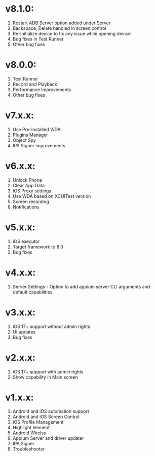 # v8.1.0:
1. Restart ADB Server option added under Server
2. Backspace, Delete handled in screen control
3. Re-Initialize device to fix any issue while opening device
4. Bug fixes in Test Runner
5. Other bug fixes

# v8.0.0:
1. Test Runner
2. Record and Playback
3. Performance Improvements
4. Other bug fixes

# v7.x.x:
1. Use Pre-Installed WDA
2. Plugins Manager
3. Object Spy
4. IPA Signer improvements

# v6.x.x:
1. Unlock Phone
2. Clear App Data
3. iOS Proxy settings
4. Use WDA based on XCUITest version
5. Screen recording
6. Notifications

# v5.x.x:
1. iOS executor
2. Target framework to 8.0
3. Bug fixes

# v4.x.x:
1. Server Settings - Option to add appium server CLI arguments and default capabilities

# v3.x.x:
1.  iOS 17+ support without admin rights
2.  UI updates
3.  Bug fixes

# v2.x.x:
1. iOS 17+ support with admin rights
2. Show capability in Main screen

# v1.x.x:
1. Android and iOS automation support
2. Android and iOS Screen Control
3. iOS Profile Management
4. Highlight element
5. Android Wirelss
6. Appium Server and driver updater
7. IPA Signer
8. Troubleshooter
   
